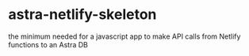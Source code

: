 # astra-netlify-skeleton
the minimum needed for a javascript app to make API calls from Netlify functions to an Astra DB

